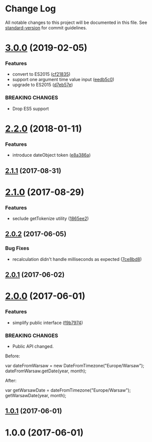 # Change Log

All notable changes to this project will be documented in this file. See [standard-version](https://github.com/conventional-changelog/standard-version) for commit guidelines.

# [3.0.0](https://github.com/medikoo/date-from-timezone/compare/v2.2.0...v3.0.0) (2019-02-05)

### Features

-   convert to ES2015 ([cf21835](https://github.com/medikoo/date-from-timezone/commit/cf21835))
-   support one argument time value input ([eedb5c0](https://github.com/medikoo/date-from-timezone/commit/eedb5c0))
-   upgrade to ES2015 ([d7eb57e](https://github.com/medikoo/date-from-timezone/commit/d7eb57e))

### BREAKING CHANGES

-   Drop ES5 support

<a name="2.2.0"></a>

# [2.2.0](https://github.com/medikoo/date-from-timezone/compare/v2.1.1...v2.2.0) (2018-01-11)

### Features

-   introduce dateObject token ([e8a386a](https://github.com/medikoo/date-from-timezone/commit/e8a386a))

<a name="2.1.1"></a>

## [2.1.1](https://github.com/medikoo/date-from-timezone/compare/v2.1.0...v2.1.1) (2017-08-31)

<a name="2.1.0"></a>

# [2.1.0](https://github.com/medikoo/date-from-timezone/compare/v2.0.2...v2.1.0) (2017-08-29)

### Features

-   seclude getTokenize utility ([1865ee2](https://github.com/medikoo/date-from-timezone/commit/1865ee2))

<a name="2.0.2"></a>

## [2.0.2](https://github.com/medikoo/date-from-timezone/compare/v2.0.1...v2.0.2) (2017-06-05)

### Bug Fixes

-   recalculation didn't handle milliseconds as expected ([7ce8bd8](https://github.com/medikoo/date-from-timezone/commit/7ce8bd8))

<a name="2.0.1"></a>

## [2.0.1](https://github.com/medikoo/date-from-timezone/compare/v2.0.0...v2.0.1) (2017-06-02)

<a name="2.0.0"></a>

# [2.0.0](https://github.com/medikoo/date-from-timezone/compare/v1.0.1...v2.0.0) (2017-06-01)

### Features

-   simplify public interface ([f9b7974](https://github.com/medikoo/date-from-timezone/commit/f9b7974))

### BREAKING CHANGES

-   Public API changed.

Before:

var dateFromWarsaw = new DateFromTimezone("Europe/Warsaw");
dateFromWarsaw.getDate(year, month);

After:

var getWarsawDate = dateFromTimezone("Europe/Warsaw");
getWarsawDate(year, month);

<a name="1.0.1"></a>

## [1.0.1](https://github.com/medikoo/date-from-timezone/compare/v1.0.0...v1.0.1) (2017-06-01)

<a name="1.0.0"></a>

# 1.0.0 (2017-06-01)
